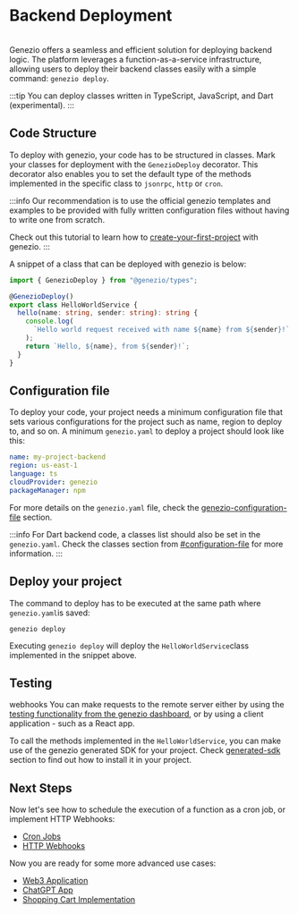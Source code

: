 # Backend Deployment

\
Genezio offers a seamless and efficient solution for deploying backend logic. The platform leverages a function-as-a-service infrastructure, allowing users to deploy their backend classes easily with a simple command: `genezio deploy`.&#x20;

<!-- {% hint style="success" %} -->

:::tip
You can deploy classes written in TypeScript, JavaScript, and Dart (experimental).
:::

<!-- {% endhint %} -->

## Code Structure

To deploy with genezio, your code has to be structured in classes. Mark your classes for deployment with the `GenezioDeploy` decorator. This decorator also enables you to set the default type of the methods implemented in the specific class to `jsonrpc`, `http` or `cron`.

<!-- {% hint style="info" %} -->

:::info
Our recommendation is to use the official genezio templates and examples to be provided with fully written configuration files without having to write one from scratch.

Check out this tutorial to learn how to [create-your-first-project](../getting-started "mention") with genezio.
:::

<!-- {% endhint %} -->

A snippet of a class that can be deployed with genezio is below:

<!-- {% code title="index.ts" %} -->

```typescript
import { GenezioDeploy } from "@genezio/types";

@GenezioDeploy()
export class HelloWorldService {
  hello(name: string, sender: string): string {
    console.log(
      `Hello world request received with name ${name} from ${sender}!`
    );
    return `Hello, ${name}, from ${sender}!`;
  }
}
```

<!-- {% endcode %} -->

## Configuration file

To deploy your code, your project needs a minimum configuration file that sets various configurations for the project such as name, region to deploy to, and so on. A minimum `genezio.yaml` to deploy a project should look like this:

<!-- {% code title="genezio.yaml" %} -->

```yaml
name: my-project-backend
region: us-east-1
language: ts
cloudProvider: genezio
packageManager: npm
```

<!-- {% endcode %} -->

For more details on the `genezio.yaml` file, check the [genezio-configuration-file](../project-structure/genezio-configuration-file "mention") section.

<!-- {% hint style="info" %} -->

:::info
For Dart backend code, a classes list should also be set in the `genezio.yaml`. Check the classes section from [#configuration-file](../project-structure/genezio-configuration-file "mention")
for more information.
:::

<!-- {% endhint %} -->

## Deploy your project

The command to deploy has to be executed at the same path where `genezio.yaml`is saved:

```
genezio deploy
```

Executing `genezio deploy` will deploy the `HelloWorldService`class implemented in the snippet above.

## Testing

webhooks
You can make requests to the remote server either by using the[ testing functionality from the genezio dashboard](testing), or by using a client application - such as a React app.

To call the methods implemented in the `HelloWorldService`, you can make use of the genezio generated SDK for your project. Check [generated-sdk](generated-sdk "mention") section to find out how to install it in your project.

## Next Steps <a href="#next-steps" id="next-steps"></a>

Now let's see how to schedule the execution of a function as a cron job, or implement HTTP Webhooks:

- [Cron Jobs](cron-methods)
- [HTTP Webhooks](http-methods-webhooks)

Now you are ready for some more advanced use cases:

- [Web3 Application](https://genezio.com/blog/create-your-first-web3-app/)
- [ChatGPT App](https://genezio.com/blog/create-your-first-app-using-chatgpt/)
- [Shopping Cart Implementation](https://genezio.com/blog/implement-a-shopping-cart-using-typescript-redis-and-react/)
